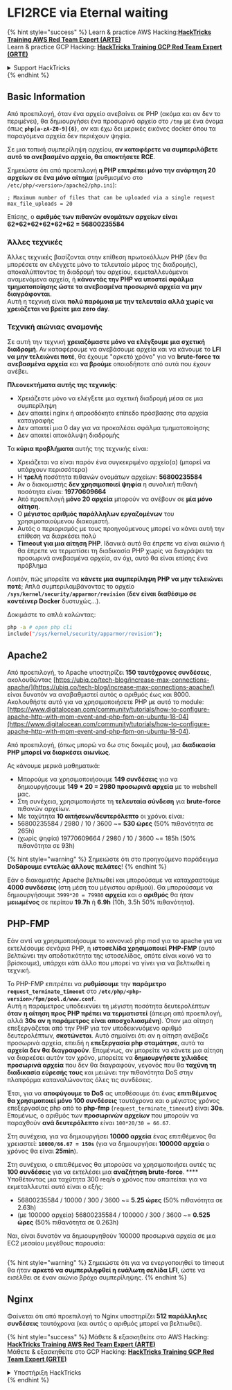 # LFI2RCE via Eternal waiting

{% hint style="success" %}
Learn & practice AWS Hacking:<img src="/.gitbook/assets/arte.png" alt="" data-size="line">[**HackTricks Training AWS Red Team Expert (ARTE)**](https://training.hacktricks.xyz/courses/arte)<img src="/.gitbook/assets/arte.png" alt="" data-size="line">\
Learn & practice GCP Hacking: <img src="/.gitbook/assets/grte.png" alt="" data-size="line">[**HackTricks Training GCP Red Team Expert (GRTE)**<img src="/.gitbook/assets/grte.png" alt="" data-size="line">](https://training.hacktricks.xyz/courses/grte)

<details>

<summary>Support HackTricks</summary>

* Check the [**subscription plans**](https://github.com/sponsors/carlospolop)!
* **Join the** 💬 [**Discord group**](https://discord.gg/hRep4RUj7f) or the [**telegram group**](https://t.me/peass) or **follow** us on **Twitter** 🐦 [**@hacktricks\_live**](https://twitter.com/hacktricks\_live)**.**
* **Share hacking tricks by submitting PRs to the** [**HackTricks**](https://github.com/carlospolop/hacktricks) and [**HackTricks Cloud**](https://github.com/carlospolop/hacktricks-cloud) github repos.

</details>
{% endhint %}

## Basic Information

Από προεπιλογή, όταν ένα αρχείο ανεβαίνει σε PHP (ακόμα και αν δεν το περιμένει), θα δημιουργήσει ένα προσωρινό αρχείο στο `/tmp` με ένα όνομα όπως **`php[a-zA-Z0-9]{6}`**, αν και έχω δει μερικές εικόνες docker όπου τα παραγόμενα αρχεία δεν περιέχουν ψηφία.

Σε μια τοπική συμπερίληψη αρχείου, **αν καταφέρετε να συμπεριλάβετε αυτό το ανεβασμένο αρχείο, θα αποκτήσετε RCE**.

Σημειώστε ότι από προεπιλογή **η PHP επιτρέπει μόνο την ανάρτηση 20 αρχείων σε ένα μόνο αίτημα** (ρυθμισμένο στο `/etc/php/<version>/apache2/php.ini`):
```
; Maximum number of files that can be uploaded via a single request
max_file_uploads = 20
```
Επίσης, ο **αριθμός των πιθανών ονομάτων αρχείων είναι 62\*62\*62\*62\*62\*62 = 56800235584**

### Άλλες τεχνικές

Άλλες τεχνικές βασίζονται στην επίθεση πρωτοκόλλων PHP (δεν θα μπορέσετε αν ελέγχετε μόνο το τελευταίο μέρος της διαδρομής), αποκαλύπτοντας τη διαδρομή του αρχείου, εκμεταλλευόμενοι αναμενόμενα αρχεία, ή **κάνοντάς την PHP να υποστεί σφάλμα τμηματοποίησης ώστε τα ανεβασμένα προσωρινά αρχεία να μην διαγράφονται**.\
Αυτή η τεχνική είναι **πολύ παρόμοια με την τελευταία αλλά χωρίς να χρειάζεται να βρείτε μια zero day**.

### Τεχνική αιώνιας αναμονής

Σε αυτή την τεχνική **χρειαζόμαστε μόνο να ελέγξουμε μια σχετική διαδρομή**. Αν καταφέρουμε να ανεβάσουμε αρχεία και να κάνουμε το **LFI να μην τελειώνει ποτέ**, θα έχουμε "αρκετό χρόνο" για να **brute-force τα ανεβασμένα αρχεία** και **να βρούμε** οποιοδήποτε από αυτά που έχουν ανέβει.

**Πλεονεκτήματα αυτής της τεχνικής**:

* Χρειάζεστε μόνο να ελέγξετε μια σχετική διαδρομή μέσα σε μια συμπερίληψη
* Δεν απαιτεί nginx ή απροσδόκητο επίπεδο πρόσβασης στα αρχεία καταγραφής
* Δεν απαιτεί μια 0 day για να προκαλέσει σφάλμα τμηματοποίησης
* Δεν απαιτεί αποκάλυψη διαδρομής

Τα **κύρια προβλήματα** αυτής της τεχνικής είναι:

* Χρειάζεται να είναι παρόν ένα συγκεκριμένο αρχείο(α) (μπορεί να υπάρχουν περισσότερα)
* Η **τρελή** ποσότητα πιθανών ονομάτων αρχείων: **56800235584**
* Αν ο διακομιστής **δεν χρησιμοποιεί ψηφία** η συνολική πιθανή ποσότητα είναι: **19770609664**
* Από προεπιλογή **μόνο 20 αρχεία** μπορούν να ανέβουν σε **μία μόνο αίτηση**.
* Ο **μέγιστος αριθμός παράλληλων εργαζομένων** του χρησιμοποιούμενου διακομιστή.
* Αυτός ο περιορισμός με τους προηγούμενους μπορεί να κάνει αυτή την επίθεση να διαρκέσει πολύ
* **Timeout για μια αίτηση PHP**. Ιδανικά αυτό θα έπρεπε να είναι αιώνιο ή θα έπρεπε να τερματίσει τη διαδικασία PHP χωρίς να διαγράψει τα προσωρινά ανεβασμένα αρχεία, αν όχι, αυτό θα είναι επίσης ένα πρόβλημα

Λοιπόν, πώς μπορείτε να **κάνετε μια συμπερίληψη PHP να μην τελειώνει ποτέ**; Απλά συμπεριλαμβάνοντας το αρχείο **`/sys/kernel/security/apparmor/revision`** (**δεν είναι διαθέσιμο σε κοντέινερ Docker** δυστυχώς...).

Δοκιμάστε το απλά καλώντας:
```bash
php -a # open php cli
include("/sys/kernel/security/apparmor/revision");
```
## Apache2

Από προεπιλογή, το Apache υποστηρίζει **150 ταυτόχρονες συνδέσεις**, ακολουθώντας [https://ubiq.co/tech-blog/increase-max-connections-apache/](https://ubiq.co/tech-blog/increase-max-connections-apache/) είναι δυνατόν να αναβαθμιστεί αυτός ο αριθμός έως και 8000. Ακολουθήστε αυτό για να χρησιμοποιήσετε PHP με αυτό το module: [https://www.digitalocean.com/community/tutorials/how-to-configure-apache-http-with-mpm-event-and-php-fpm-on-ubuntu-18-04](https://www.digitalocean.com/community/tutorials/how-to-configure-apache-http-with-mpm-event-and-php-fpm-on-ubuntu-18-04).

Από προεπιλογή, (όπως μπορώ να δω στις δοκιμές μου), μια **διαδικασία PHP μπορεί να διαρκέσει αιωνίως**.

Ας κάνουμε μερικά μαθηματικά:

* Μπορούμε να χρησιμοποιήσουμε **149 συνδέσεις** για να δημιουργήσουμε **149 \* 20 = 2980 προσωρινά αρχεία** με το webshell μας.
* Στη συνέχεια, χρησιμοποιήστε τη **τελευταία σύνδεση** για **brute-force** πιθανών αρχείων.
* Με ταχύτητα **10 αιτήσεων/δευτερόλεπτο** οι χρόνοι είναι:
* 56800235584 / 2980 / 10 / 3600 \~= **530 ώρες** (50% πιθανότητα σε 265h)
* (χωρίς ψηφία) 19770609664 / 2980 / 10 / 3600 \~= 185h (50% πιθανότητα σε 93h)

{% hint style="warning" %}
Σημειώστε ότι στο προηγούμενο παράδειγμα **DoSάρουμε εντελώς άλλους πελάτες**!
{% endhint %}

Εάν ο διακομιστής Apache βελτιωθεί και μπορούσαμε να καταχραστούμε **4000 συνδέσεις** (στη μέση του μέγιστου αριθμού). Θα μπορούσαμε να δημιουργήσουμε `3999*20 = 79980` **αρχεία** και ο **αριθμός** θα ήταν **μειωμένος** σε περίπου **19.7h** ή **6.9h** (10h, 3.5h 50% πιθανότητα).

## PHP-FMP

Εάν αντί να χρησιμοποιήσουμε το κανονικό php mod για το apache για να εκτελέσουμε σενάρια PHP, η **ιστοσελίδα χρησιμοποιεί** **PHP-FMP** (αυτό βελτιώνει την αποδοτικότητα της ιστοσελίδας, οπότε είναι κοινό να το βρίσκουμε), υπάρχει κάτι άλλο που μπορεί να γίνει για να βελτιωθεί η τεχνική.

Το PHP-FMP επιτρέπει να **ρυθμίσουμε** την **παράμετρο** **`request_terminate_timeout`** στο **`/etc/php/<php-version>/fpm/pool.d/www.conf`**.\
Αυτή η παράμετρος υποδεικνύει τη μέγιστη ποσότητα δευτερολέπτων **όταν** **η αίτηση προς PHP πρέπει να τερματιστεί** (άπειρη από προεπιλογή, αλλά **30s αν η παράμετρος είναι αποσχολιασμένη**). Όταν μια αίτηση επεξεργάζεται από την PHP για τον υποδεικνυόμενο αριθμό δευτερολέπτων, **σκοτώνεται**. Αυτό σημαίνει ότι αν η αίτηση ανέβαζε προσωρινά αρχεία, επειδή η **επεξεργασία php σταμάτησε**, αυτά τα **αρχεία δεν θα διαγραφούν**. Επομένως, αν μπορείτε να κάνετε μια αίτηση να διαρκέσει αυτόν τον χρόνο, μπορείτε να **δημιουργήσετε χιλιάδες προσωρινά αρχεία** που δεν θα διαγραφούν, γεγονός που θα **ταχύνη τη διαδικασία εύρεσής τους** και μειώνει την πιθανότητα DoS στην πλατφόρμα καταναλώνοντας όλες τις συνδέσεις.

Έτσι, για να **αποφύγουμε το DoS** ας υποθέσουμε ότι ένας **επιτιθέμενος θα χρησιμοποιεί μόνο 100 συνδέσεις** ταυτόχρονα και ο μέγιστος χρόνος επεξεργασίας php από το **php-fmp** (`request_terminate_timeout`**)** είναι **30s**. Επομένως, ο αριθμός των **προσωρινών αρχείων** που μπορούν να παραχθούν **ανά δευτερόλεπτο** είναι `100*20/30 = 66.67`.

Στη συνέχεια, για να δημιουργήσει **10000 αρχεία** ένας επιτιθέμενος θα χρειαστεί: **`10000/66.67 = 150s`** (για να δημιουργήσει **100000 αρχεία** ο χρόνος θα είναι **25min**).

Στη συνέχεια, ο επιτιθέμενος θα μπορούσε να χρησιμοποιήσει αυτές τις **100 συνδέσεις** για να εκτελέσει μια **αναζήτηση brute-force**. \*\*\*\* Υποθέτοντας μια ταχύτητα 300 req/s ο χρόνος που απαιτείται για να εκμεταλλευτεί αυτό είναι ο εξής:

* 56800235584 / 10000 / 300 / 3600 \~= **5.25 ώρες** (50% πιθανότητα σε 2.63h)
* (με 100000 αρχεία) 56800235584 / 100000 / 300 / 3600 \~= **0.525 ώρες** (50% πιθανότητα σε 0.263h)

Ναι, είναι δυνατόν να δημιουργηθούν 100000 προσωρινά αρχεία σε μια EC2 μεσαίου μεγέθους παρουσία:

<figure><img src="../../.gitbook/assets/image (240).png" alt=""><figcaption></figcaption></figure>

{% hint style="warning" %}
Σημειώστε ότι για να ενεργοποιηθεί το timeout θα ήταν **αρκετό να συμπεριληφθεί η ευάλωτη σελίδα LFI**, ώστε να εισέλθει σε έναν αιώνιο βρόχο συμπερίληψης.
{% endhint %}

## Nginx

Φαίνεται ότι από προεπιλογή το Nginx υποστηρίζει **512 παράλληλες συνδέσεις** ταυτόχρονα (και αυτός ο αριθμός μπορεί να βελτιωθεί).

{% hint style="success" %}
Μάθετε & εξασκηθείτε στο AWS Hacking:<img src="/.gitbook/assets/arte.png" alt="" data-size="line">[**HackTricks Training AWS Red Team Expert (ARTE)**](https://training.hacktricks.xyz/courses/arte)<img src="/.gitbook/assets/arte.png" alt="" data-size="line">\
Μάθετε & εξασκηθείτε στο GCP Hacking: <img src="/.gitbook/assets/grte.png" alt="" data-size="line">[**HackTricks Training GCP Red Team Expert (GRTE)**<img src="/.gitbook/assets/grte.png" alt="" data-size="line">](https://training.hacktricks.xyz/courses/grte)

<details>

<summary>Υποστήριξη HackTricks</summary>

* Ελέγξτε τα [**σχέδια συνδρομής**](https://github.com/sponsors/carlospolop)!
* **Εγγραφείτε στην** 💬 [**ομάδα Discord**](https://discord.gg/hRep4RUj7f) ή στην [**ομάδα telegram**](https://t.me/peass) ή **ακολουθήστε** μας στο **Twitter** 🐦 [**@hacktricks\_live**](https://twitter.com/hacktricks\_live)**.**
* **Μοιραστείτε κόλπα hacking υποβάλλοντας PRs στα** [**HackTricks**](https://github.com/carlospolop/hacktricks) και [**HackTricks Cloud**](https://github.com/carlospolop/hacktricks-cloud) github repos.

</details>
{% endhint %}
